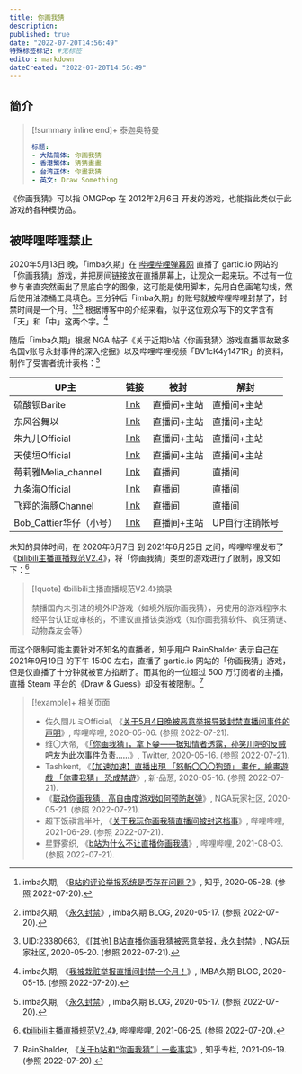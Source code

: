 ```yaml
---
title: 你画我猜
description:
published: true
date: "2022-07-20T14:56:49"
特殊标签标记: #无标签
editor: markdown
dateCreated: "2022-07-20T14:56:49"
---
```


## 简介

> [!summary inline end]+ 泰迦奥特曼
>
> ```yaml
> 标题:
> - 大陆简体: 你画我猜
> - 香港繁体: 猜猜畫畫
> - 台湾正体: 你畫我猜
> - 英文: Draw Something
> ```

《你画我猜》可以指 OMGPop 在 2012年2月6日 开发的游戏，也能指此类似于此游戏的各种模仿品。

## 被哔哩哔哩禁止

2020年5月13日 晚，「imba久期」在 [哔哩哔哩弹幕网][] 直播了 gartic.io 网站的「你画我猜」游戏，并把房间链接放在直播屏幕上，让观众一起来玩。不过有一位参与者直突然画出了黑底白字的图像，这可能是使用脚本，先用白色画笔勾线，然后使用油漆桶工具填色。三分钟后「imba久期」的账号就被哔哩哔哩封禁了，封禁时间是一个月。[^1251430804][^604][^PTVza] 根据博客中的介绍来看，似乎这位观众写下的文字含有「天」和「中」这两个字。[^602]

[哔哩哔哩弹幕网]: /website/哔哩哔哩弹幕网.md

[^1251430804]: imba久期, 《[B站的评论举报系统是否存在问题？](https://web.archive.org/web/20220720130610/https://www.zhihu.com/question/42215980/answer/1251430804)》, 知乎, 2020-05-28. (参照 2022-07-20).

[^602]: imba久期, 《[我被栽赃举报直播间封禁一个月！](https://web.archive.org/web/20200925195033/https://imba97.cn/archives/602)》, IMBA久期 BLOG, 2020-05-16. (参照 2022-07-20).

[^PTVza]: UID:23380663, 《[[其他] B站直播你画我猜被恶意举报，永久封禁](https://archive.ph/PTVza)》, NGA玩家社区, 2020-05-20. (参照 2022-07-21).

[^604]: imba久期, 《[永久封禁](https://web.archive.org/web/20210617030015/https://imba97.cn/archives/604/)》, imba久期 BLOG, 2020-05-17. (参照 2022-07-20).

随后「imba久期」根据 NGA 帖子《关于近期b站〈你画我猜〉游戏直播事故致多名国v账号永封事件的深入挖掘》以及哔哩哔哩视频「BV1cK4y1471R」的资料，制作了受害者统计表格：[^604]

| UP主                    | 链接      | 被封        | 解封           |
| ----------------------- | --------- | ----------- | -------------- |
| 硫酸钡Barite            | [link][0] | 直播间+主站 | 直播间+主站    |
| 东风谷舞以              | [link][1] | 直播间+主站 | 直播间+主站    |
| 朱九儿Official          | [link][2] | 直播间+主站 | 直播间+主站    |
| 天使垣Official          | [link][3] | 直播间+主站 | 直播间+主站    |
| 莓莉雅Melia_channel     | [link][4] | 直播间      | 直播间         |
| 九条海Official          | [link][5] | 直播间      | 直播间         |
| 飞翔的海豚Channel       | [link][6] | 直播间      | 直播间         |
| Bob_Cattier华仔（小号） | [link][7] | 直播间+主站 | UP自行注销帐号 |

[0]: https://space.bilibili.com/5790446
[1]: https://space.bilibili.com/604245
[2]: https://space.bilibili.com/8014651
[3]: https://space.bilibili.com/6970600
[4]: https://space.bilibili.com/4689550
[5]: https://space.bilibili.com/165621
[6]: https://space.bilibili.com/33060681
[7]: https://space.bilibili.com/503770403

未知的具体时间，在 2020年6月7日 到 2021年6月25日 之间，哔哩哔哩发布了《[bilibili主播直播规范V2.4][]》，将「你画我猜」类型的游戏进行了限制，原文如下：[^gluCR]

[bilibili主播直播规范V2.4]: /rule/网站规范/bilibili主播直播规范.md#V2.4

[^gluCR]: 《[bilibili主播直播规范V2.4](https://archive.ph/gluCR "https://link.bilibili.com/p/eden/news#/newsdetail?id=135")》, 哔哩哔哩, 2021-06-25. (参照 2022-07-20).

> [!quote] 《bilibili主播直播规范V2.4》摘录
>
> 禁播国内未引进的境外IP游戏（如境外版你画我猜），另使用的游戏程序未经平台认证或审核的，不建议直播该类游戏（如你画我猜软件、疯狂猜谜、动物森友会等）

而这个限制可能主要针对不知名的直播者，知乎用户 RainShalder 表示自己在 2021年9月19日 的下午 15:00 左右，直播了 gartic.io 网站的「你画我猜」游戏，但是仅直播了十分钟就被官方掐断了。而其他的一位超过 500 万订阅者的主播，直播 Steam 平台的《Draw & Guess》却没有被限制。[^412094296]

[^412094296]: RainShalder, 《[关于b站和“你画我猜”｜一些事实](https://web.archive.org/web/20220720004805/https://zhuanlan.zhihu.com/p/412094296)》, 知乎专栏, 2021-09-19. (参照 2022-07-20).

> [!example]+ 相关页面
>
> +   佐久間ルミOfficial, 《[关于5月4日晚被恶意举报导致封禁直播间事件的声明](https://web.archive.org/web/20220720164542/https://www.bilibili.com/video/BV1Zg4y1z7sP)》, 哔哩哔哩, 2020-05-06. (参照 2022-07-21).
> +   维〇大帝, 《[「你画我猜」，拿下😁——据知情者透露，孙笑川吧的反贼吧友为此次事件负责……](https://web.archive.org/web/20200516103302/https://twitter.com/realEmperorPooh/status/1261605526099525638)》, Twitter, 2020-05-16. (参照 2022-07-21).
> +   Tashkent, 《[【加速加速】直播出現 「怒斬〇〇〇狗頭」 畫作，繪畫遊戲 「你畫我猜」 恐成禁遊](https://web.archive.org/web/20210623002803/https://pincong.rocks/article/18964)》, 新·品葱, 2020-05-16. (参照 2022-07-21).
> +   《[联动你画我猜，高自由度游戏如何预防赵弹](https://archive.ph/ZDkNv)》, NGA玩家社区, 2020-05-21. (参照 2022-07-21).
> +   超下饭禛言半叶, 《[关于我玩你画我猜直播间被封这档事](https://archive.ph/sGnto "https://www.bilibili.com/video/BV1Qo4y1Q7BG/")》, 哔哩哔哩, 2021-06-29. (参照 2022-07-21).
> +   星野雾织, 《[b站为什么不让直播你画我猜](https://archive.ph/35H4J "https://www.bilibili.com/video/BV1sq4y1p7cG/")》, 哔哩哔哩, 2021-08-03. (参照 2022-07-21).
